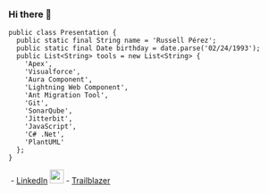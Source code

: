 ### Hi there 👋
```apex
public class Presentation {
  public static final String name = 'Russell Pérez';
  public static final Date birthday = date.parse('02/24/1993');
  public List<String> tools = new List<String> {
    'Apex',
    'Visualforce',
    'Aura Component',
    'Lightning Web Component',
    'Ant Migration Tool',
    'Git',
    'SonarQube',
    'Jitterbit',
    'JavaScript',
    'C# .Net',
    'PlantUML'
  };
}
```
![]() - [LinkedIn](https://www.linkedin.com/in/russell-alexis-p%C3%A9rez-piza%C3%B1a-9a8374128/)
<img src="https://your-image-url.type" width="25" height="25"> - [Trailblazer](https://trailblazer.me/id/aprez14)
<!--
**Kaatelars/Kaatelars** is a ✨ _special_ ✨ repository because its `README.md` (this file) appears on your GitHub profile.

Here are some ideas to get you started:

- 🔭 I’m currently working on ...
- 🌱 I’m currently learning ...
- 👯 I’m looking to collaborate on ...
- 🤔 I’m looking for help with ...
- 💬 Ask me about ...
- 📫 How to reach me: ...
- 😄 Pronouns: ...
- ⚡ Fun fact: ...
-->
